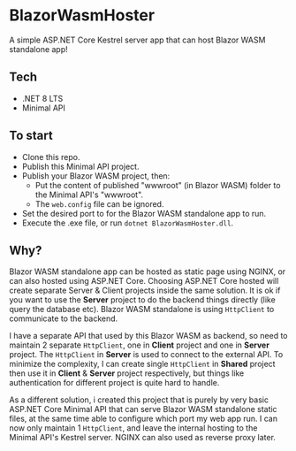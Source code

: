 # BlazorWasmHoster
A simple ASP.NET Core Kestrel server app that can host Blazor WASM standalone app! 

## Tech
- .NET 8 LTS
- Minimal API

## To start
- Clone this repo.
- Publish this Minimal API project.
- Publish your Blazor WASM project, then:
  - Put the content of published "wwwroot" (in Blazor WASM) folder to the Minimal API's "wwwroot".
  - The `web.config` file can be ignored.
- Set the desired port to for the Blazor WASM standalone app to run.
- Execute the .exe file, or run `dotnet BlazorWasmHoster.dll`.

## Why?
Blazor WASM standalone app can be hosted as static page using NGINX, or can also hosted using ASP.NET Core. Choosing ASP.NET Core hosted will create separate Server & Client projects inside the same solution. It is ok if you want to use the <b>Server</b> project to do the backend things directly (like query the database etc). Blazor WASM standalone is using `HttpClient` to communicate to the backend.

I have a separate API that used by this Blazor WASM as backend, so need to maintain 2 separate `HttpClient`, one in <b>Client</b> project and one in <b>Server</b> project. The `HttpClient` in <b>Server</b> is used to connect to the external API. To minimize the complexity, I can create single `HttpClient` in <b>Shared</b> project then use it in <b>Client</b> & <b>Server</b> project respectively, but things like authentication for different project is quite hard to handle.

As a different solution, i created this project that is purely by very basic ASP.NET Core Minimal API that can serve Blazor WASM standalone static files, at the same time able to configure which port my web app run. I can now only maintain 1 `HttpClient`, and leave the internal hosting to the Minimal API's Kestrel server. NGINX can also used as reverse proxy later.


